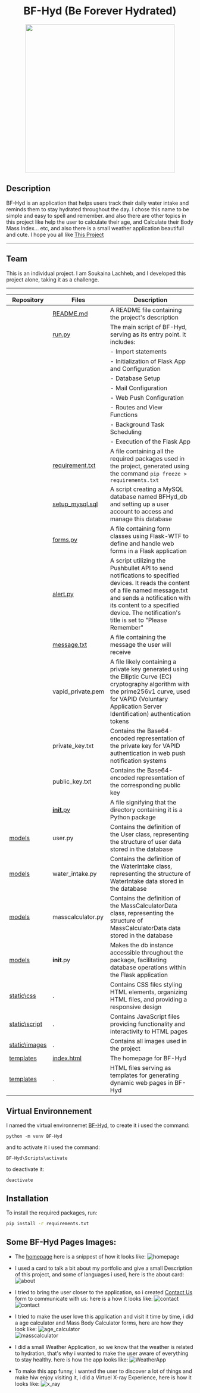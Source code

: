 <center> <h1> BF-Hyd (Be Forever Hydrated)</h1> </center>  
  
<p align="center">
  <img src="static/images/BF-Hydlogo.jpg" width="400">
</p>

## Description

BF-Hyd is an application that helps users track their daily water intake and reminds them to stay hydrated throughout the day. I chose this name to be simple and easy to spell and remember. and also there are other topics in this project like help the user to calculate their age, and Calculate their Body Mass Index... etc, and also there is a small weather application beautifull and cute. I hope you all like [This Project](https://github.com/soukiitos/BF-Hyd)

---

## Team

This is an individual project. I am Soukaina Lachheb, and I developed this project alone, taking it as a challenge.  
  

------------------------------------
| Repository | Files | Description |
|------------|-------|-------------|
|            |[README.md](https://github.com/soukiitos/BF-Hyd/blob/main/README.md)|A README file containing the project's description|
|            |[run.py](https://github.com/soukiitos/BF-Hyd/blob/main/run.py)| The main script of BF-Hyd, serving as its entry point. It includes:
|            |       | - Import statements  
|            |       | - Initialization of Flask App and Configuration  
|            |       | - Database Setup  
|            |       | - Mail Configuration  
|            |       | - Web Push Configuration  
|            |       | - Routes and View Functions  
|            |       | - Background Task Scheduling  
|            |       | - Execution of the Flask App |
|        |[requirement.txt](https://github.com/soukiitos/BF-Hyd/blob/main/requirements.txt)|A file containing all the required packages used in the project, generated using the command `pip freeze > requirements.txt`|
|    |[setup_mysql.sql](https://github.com/soukiitos/BF-Hyd/blob/main/setup_mysql.sql)|A script creating a MySQL database named BFHyd_db and setting up a user account to access and manage this database|
|      |[forms.py](https://github.com/soukiitos/BF-Hyd/blob/main/forms.py)|A file containing form classes using Flask-WTF to define and handle web forms in a Flask application|
|    |[alert.py](https://github.com/soukiitos/BF-Hyd/blob/main/alert.py)|A script utilizing the Pushbullet API to send notifications to specified devices. It reads the content of a file named message.txt and sends a notification with its content to a specified device. The notification's title is set to "Please Remember"|
||[message.txt](https://github.com/soukiitos/BF-Hyd/blob/main/message.txt)|A file containing the message the user will receive|
||vapid_private.pem|A file likely containing a private key generated using the Elliptic Curve (EC) cryptography algorithm with the prime256v1 curve, used for VAPID (Voluntary Application Server Identification) authentication tokens|
||private_key.txt|Contains the Base64-encoded representation of the private key for VAPID authentication in web push notification systems|
||public_key.txt|Contains the Base64-encoded representation of the corresponding public key|
||[__init__.py](https://github.com/soukiitos/BF-Hyd/blob/main/__init__.py)|A file signifying that the directory containing it is a Python package|
|[models](https://github.com/soukiitos/BF-Hyd/tree/main/models)|user.py|Contains the definition of the User class, representing the structure of user data stored in the database|
|[models](https://github.com/soukiitos/BF-Hyd/tree/main/models)|water_intake.py|Contains the definition of the WaterIntake class, representing the structure of WaterIntake data stored in the database|
|[models](https://github.com/soukiitos/BF-Hyd/tree/main/models)| masscalculator.py|Contains the definition of the MassCalculatorData class, representing the structure of MassCalculatorData data stored in the database|
|[models](https://github.com/soukiitos/BF-Hyd/tree/main/models)|__init__.py|Makes the db instance accessible throughout the package, facilitating database operations within the Flask application|
|[static\css](https://github.com/soukiitos/BF-Hyd/tree/main/static/css)|.|Contains CSS files styling HTML elements, organizing HTML files, and providing a responsive design|
|[static\script](https://github.com/soukiitos/BF-Hyd/tree/main/static/script)| . |Contains JavaScript files providing functionality and interactivity to HTML pages|
|[static\images](https://github.com/soukiitos/BF-Hyd/tree/main/static/images)|.|Contains all images used in the project|
|[templates](https://github.com/soukiitos/BF-Hyd/tree/main/templates)|[index.html](https://github.com/soukiitos/BF-Hyd/blob/main/templates/index.html)|The homepage for BF-Hyd|
|[templates](https://github.com/soukiitos/BF-Hyd/tree/main/templates)| . |HTML files serving as templates for generating dynamic web pages in BF-Hyd|

## Virtual Environnement

I named the virtual environnemet [BF-Hyd](), to create it i used the command:
```command
python -m venv BF-Hyd
```  
and to activate it i used the command:
```command
BF-Hyd\Scripts\activate
```  
to deactivate it:
```command
deactivate
```  

## Installation

To install the required packages, run:
```bash
pip install -r requirements.txt
```

## Some BF-Hyd Pages Images:

- The [homepage]((https://github.com/soukiitos/BF-Hyd/blob/main/templates/index.html)) here is a snippest of how it looks like:
![homepage](static/images/index_cap.png)  

- I used a card to talk a bit about my portfolio and give a small Description of this project, and some of languages i used, here is the about card:
![about](static/images/about.png)  

- I tried to bring the user closer to the application, so i created [Contact Us](https://github.com/soukiitos/BF-Hyd/blob/main/templates/contact.html) form to communicate with us: here is a how it looks like:
![contact](static/images/contact_cap1.png)
![contact](static/images/contact_cap2.png)  

- I tried to make the user love this application and visit it time by time, i did a age calculator and Mass Body Calculator forms, here are how they look like:
![age_calculator](static/images/ageCal-cap.png)  
![masscalculator](static/images/BodyMassCal_cap.png)  

- I did a small Weather Application, so we know that the weather is related to hydration, that's why i wanted to make the user aware of everything to stay healthy. here is how the app looks like:
![WeatherApp](static/images/weather_cap.png)  

- To make this app funny, i wanted the user to discover a lot of things and make hiw enjoy visiting it, i did a Virtuel X-ray Experience, here is how it looks like:
![x_ray](static/images/X-ray_cap.png)

